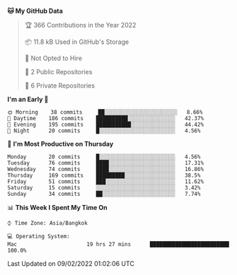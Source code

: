 <!--START_SECTION:waka-->
**🐱 My GitHub Data** 

> 🏆 366 Contributions in the Year 2022
 > 
> 📦 11.8 kB Used in GitHub's Storage 
 > 
> 🚫 Not Opted to Hire
 > 
> 📜 2 Public Repositories 
 > 
> 🔑 6 Private Repositories  
 > 
**I'm an Early 🐤** 

```text
🌞 Morning    38 commits     ██░░░░░░░░░░░░░░░░░░░░░░░   8.66% 
🌆 Daytime    186 commits    ██████████░░░░░░░░░░░░░░░   42.37% 
🌃 Evening    195 commits    ███████████░░░░░░░░░░░░░░   44.42% 
🌙 Night      20 commits     █░░░░░░░░░░░░░░░░░░░░░░░░   4.56%

```
📅 **I'm Most Productive on Thursday** 

```text
Monday       20 commits     █░░░░░░░░░░░░░░░░░░░░░░░░   4.56% 
Tuesday      76 commits     ████░░░░░░░░░░░░░░░░░░░░░   17.31% 
Wednesday    74 commits     ████░░░░░░░░░░░░░░░░░░░░░   16.86% 
Thursday     169 commits    █████████░░░░░░░░░░░░░░░░   38.5% 
Friday       51 commits     ███░░░░░░░░░░░░░░░░░░░░░░   11.62% 
Saturday     15 commits     ░░░░░░░░░░░░░░░░░░░░░░░░░   3.42% 
Sunday       34 commits     ██░░░░░░░░░░░░░░░░░░░░░░░   7.74%

```


📊 **This Week I Spent My Time On** 

```text
⌚︎ Time Zone: Asia/Bangkok

💻 Operating System: 
Mac                      19 hrs 27 mins      █████████████████████████   100.0%

```


 Last Updated on 09/02/2022 01:02:06 UTC
<!--END_SECTION:waka-->